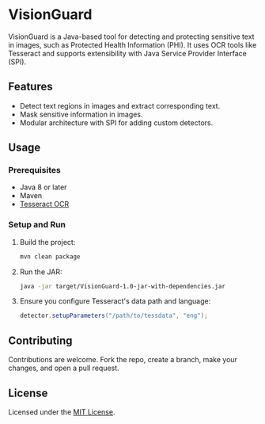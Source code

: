 # VisionGuard

VisionGuard is a Java-based tool for detecting and protecting sensitive text in images, such as Protected Health Information (PHI). It uses OCR tools like Tesseract and supports extensibility with Java Service Provider Interface (SPI).

## Features

- Detect text regions in images and extract corresponding text.
- Mask sensitive information in images.
- Modular architecture with SPI for adding custom detectors.

## Usage

### Prerequisites
- Java 8 or later
- Maven
- [Tesseract OCR](https://github.com/tesseract-ocr/tessdata)

### Setup and Run
1. Build the project:

   ```sh
   mvn clean package
   ```

2. Run the JAR:

   ```sh
   java -jar target/VisionGuard-1.0-jar-with-dependencies.jar
   ```

3. Ensure you configure Tesseract's data path and language:

   ```java
   detector.setupParameters("/path/to/tessdata", "eng");
   ```

## Contributing

Contributions are welcome. Fork the repo, create a branch, make your changes, and open a pull request.

## License

Licensed under the [MIT License](LICENSE).

<br>

